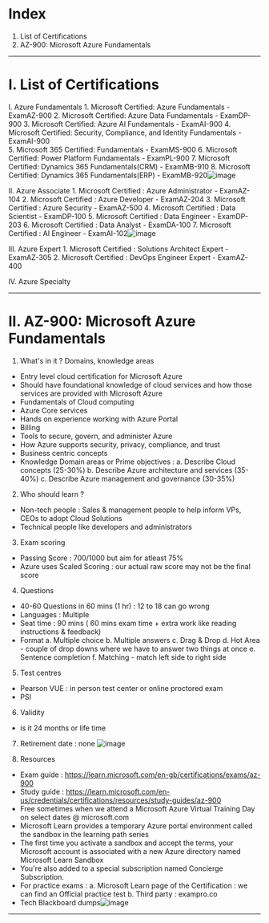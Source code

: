 # Index
1. List of Certifications
2. AZ-900: Microsoft Azure Fundamentals

------------------------------------------------------------------------------------------------------------------------------------------------------------------------------------------------------------------------------------------------------------------------------------------------------
# I. List of Certifications
I. Azure Fundamentals 
    1. Microsoft Certified: Azure Fundamentals  - ExamAZ-900
    2. Microsoft Certified: Azure Data Fundamentals -  ExamDP-900
    3. Microsoft Certified: Azure AI Fundamentals -  ExamAI-900
    4. Microsoft Certified: Security, Compliance, and Identity Fundamentals - ExamAI-900    
    5. Microsoft 365 Certified: Fundamentals -  ExamMS-900
    6. Microsoft Certified: Power Platform Fundamentals  -  ExamPL-900
    7. Microsoft Certified: Dynamics 365 Fundamentals(CRM) -  ExamMB-910
    8. Microsoft Certified: Dynamics 365 Fundamentals(ERP) -  ExamMB-920![image](https://github.com/user-attachments/assets/ca61575a-6ca5-40ed-a749-41143e32b7dc)

II. Azure Associate
    1. Microsoft Certified : Azure Administrator  - ExamAZ-104
    2. Microsoft Certified : Azure Developer - ExamAZ-204
    3. Microsoft Certified : Azure Security - ExamAZ-500
    4. Microsoft Certified : Data Scientist  - ExamDP-100
    5. Microsoft Certified : Data Engineer - ExamDP-203
    6. Microsoft Certified : Data Analyst - ExamDA-100
    7. Microsoft Certified : AI Engineer - ExamAI-102![image](https://github.com/user-attachments/assets/0fe2da75-fc44-41d4-be02-3c76175ca8ec)

III. Azure Expert
    1. Microsoft Certified : Solutions Architect Expert - ExamAZ-305
    2. Microsoft Certified : DevOps Engineer Expert - ExamAZ-400

IV. Azure Specialty

------------------------------------------------------------------------------------------------------------------------------------------------------------------------------------------------------------------------------------------------------------------------------------------------------
# II. AZ-900: Microsoft Azure Fundamentals
1. What's in it ? Domains, knowledge areas
 - Entry level cloud certification for Microsoft Azure
 - Should have foundational knowledge of cloud services and how those services are provided with Microsoft Azure
 - Fundamentals of Cloud computing
 - Azure Core services
 - Hands on experience working with Azure Portal
 - Billing
 - Tools to secure, govern, and administer Azure
 - How Azure supports security, privacy, compliance, and trust
 - Business centric concepts 
 - Knowledge Domain areas or Prime objectives :
    a. Describe Cloud concepts (25-30%)
    b. Describe Azure architecture and services (35-40%)
    c. Describe Azure management and governance (30-35%)

2. Who should learn ?
 - Non-tech people : Sales & management people to help inform VPs, CEOs to adopt Cloud Solutions
 - Technical people like developers and administrators

3. Exam scoring 
 - Passing Score : 700/1000 but aim for atleast 75%
 - Azure uses Scaled Scoring :  our actual raw score may not be the final score

4. Questions
 - 40-60 Questions in 60 mins (1 hr) : 12 to 18 can go wrong
 - Languages : Multiple 
 - Seat time : 90 mins ( 60 mins exam time + extra work like reading instructions & feedback)
 - Format 
    a. Multiple choice
    b. Multiple answers
    c. Drag & Drop
    d. Hot Area - couple of drop downs where we have to answer two things at once
    e. Sentence completion
    f. Matching - match left side to right side

5. Test centres
 - Pearson VUE : in person test center or online proctored exam 
 - PSI

6. Validity 
 - is it 24 months or life time

7. Retirement date : none  ![image](https://github.com/user-attachments/assets/04e58071-ba8f-4d59-b4ae-e0d4a8523d94)

8. Resources 
 - Exam guide  :   https://learn.microsoft.com/en-gb/certifications/exams/az-900
 - Study guide :   https://learn.microsoft.com/en-us/credentials/certifications/resources/study-guides/az-900
 - Free sometimes when we attend a Microsoft Azure Virtual Training Day on select dates @ microsoft.com
 - Microsoft Learn provides a temporary Azure portal environment called the sandbox in the learning path series
 - The first time you activate a sandbox and accept the terms, your Microsoft account is associated with a new Azure directory named Microsoft Learn Sandbox
 - You're also added to a special subscription named Concierge Subscription.
 - For practice exams : 
     a. Microsoft Learn page of the Certification :  we can find an Official practice test
     b. Third party : exampro.co
 - Tech Blackboard dumps![image](https://github.com/user-attachments/assets/caa4dba0-19dc-4ebc-bd8b-59378f9d4e18)
       
------------------------------------------------------------------------------------------------------------------------------------------------------------------------------------------------------------------------------------------------------------------------------------------------------
